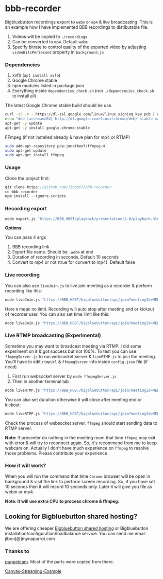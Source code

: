 # bbb-recorder

Bigbluebutton recordings export to `webm` or `mp4` & live broadcasting. This is an example how I have implemented BBB recordings to distibutable file. 

1. Videos will be copied to `./recordings`
3. Can be converted to `mp4`. Default `webm`
2. Specify bitrate to control quality of the exported video by adjusting `videoBitsPerSecond` property in `background.js`


### Dependencies

1. xvfb (`apt install xvfb`)
2. Google Chrome stable
3. npm modules listed in package.json
4. Everything inside `dependencies_check.sh` (run `./dependencies_check.sh` to install all)

The latest Google Chrome stable build should be use.

```sh
curl -sS -o - https://dl-ssl.google.com/linux/linux_signing_key.pub | apt-key add
echo "deb [arch=amd64] http://dl.google.com/linux/chrome/deb/ stable main" > /etc/apt/sources.list.d/google-chrome.list
apt-get -y update
apt-get -y install google-chrome-stable
```

FFmpeg (if not installed already & have plan for mp4 or RTMP)
```sh
sudo add-apt-repository ppa:jonathonf/ffmpeg-4
sudo apt-get update
sudo apt-get install ffmpeg
```

### Usage

Clone the project first:

```javascript
git clone https://github.com/jibon57/bbb-recorder
cd bbb-recorder
npm install --ignore-scripts
```

### Recording export

```sh
node export.js "https://BBB_HOST/playback/presentation/2.0/playback.html?meetingId=MEETING_ID" meeting.webm 10 true
```

**Options**

You can pass 4 args

1) BBB recording link
2) Export file name. Should be `.webm` at end
3) Duration of recording in seconds. Default 10 seconds
4) Convert to mp4 or not (true for convert to mp4). Default false


### Live recording

You can also use `liveJoin.js` to live join meeting as a recorder & perform recording like this:

```sh
node liveJoin.js "https://BBB_HOST/bigbluebutton/api/join?meetingId=MEETING_ID...." liveRecord.webm 0 true
```
Here `0` mean no limit. Recording will auto stop after meeting end or kickout of recorder user. You can also set time limit like this:

```sh
node liveJoin.js "https://BBB_HOST/bigbluebutton/api/join?meetingId=MEETING_ID...." liveRecord.webm 60 true
```

### Live RTMP broadcasting (Experimental)

Sometime you may want to broadcast meeting via RTMP. I did some experiment on it & got success but not 100%. To test you can use `ffmpegServer.js` to run websocket server & `liveRTMP.js` to join the meeting. You'll have to edit `rtmpUrl` & `ffmpegServer` info inside `config.json` file (if need). 


1) First run websocket server by `node ffmpegServer.js`
2) Then in another terminal tab

```sh
node liveRTMP.js "https://BBB_HOST/bigbluebutton/api/join?meetingId=MEETING_ID...."
```
You can also set duration otherwise it will close after meeting end or kickout:

```sh
node liveRTMP.js "https://BBB_HOST/bigbluebutton/api/join?meetingId=MEETING_ID...." 20
```

Check the process of websocket server, `ffmpeg` should start sending data to RTMP server.

**Note:**
If presenter do nothing in the meeting room that time `ffmpeg` may exit with error & will try to reconnect again. So, it's recommend from me to keep webcam on. Actually I don't have much experience on `ffmpeg` to resolve those problems. Please contribute your experience.

### How it will work?
When you will run the command that time `Chrome` browser will be open in background & visit the link to perform screen recording. So, if you have set 10 seconds then it will record 10 seconds only. Later it will give you file as webm or mp4.

**Note: It will use extra CPU to process chrome & ffmpeg.** 


## Looking for Bigbluebutton shared hosting?

We are offering cheaper [Bigbluebutton shared hosting](https://www.mynaparrot.com/classroom) or Bigbluebutton installation/configuration/loadbalance service. You can send me email jibon[@]mynaparrot.com


### Thanks to

[puppetcam](https://github.com/muralikg/puppetcam). Most of the parts were copied from there. 

[Canvas-Streaming-Example](https://github.com/fbsamples/Canvas-Streaming-Example)
